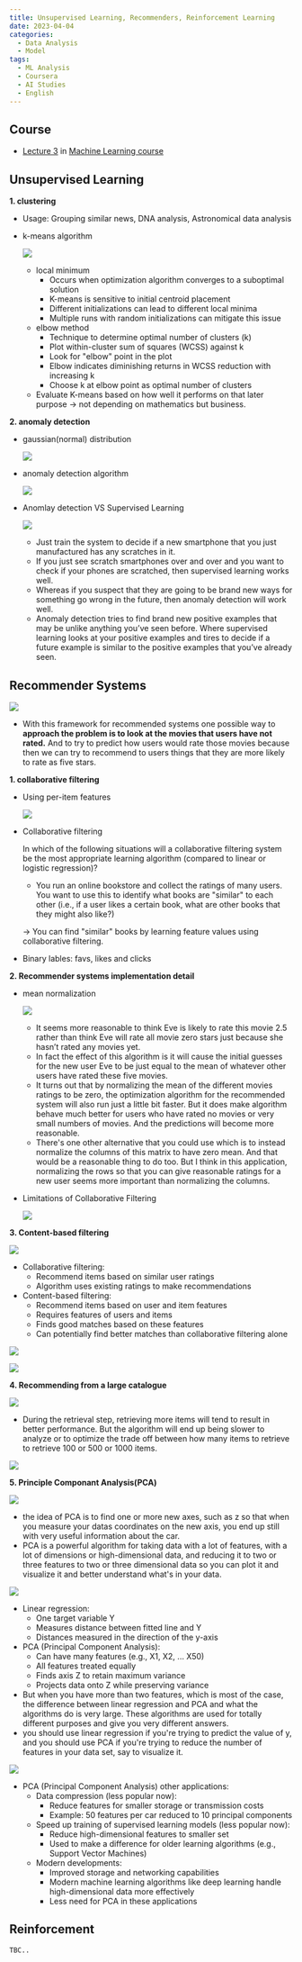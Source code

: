 ```yaml
---
title: Unsupervised Learning, Recommenders, Reinforcement Learning
date: 2023-04-04
categories:
  - Data Analysis
  - Model
tags: 
  - ML Analysis
  - Coursera
  - AI Studies
  - English
---
```


## Course
- [Lecture 3](https://www.coursera.org/learn/unsupervised-learning-recommenders-reinforcement-learning?specialization=machine-learning-introduction) in [Machine Learning course](https://www.coursera.org/specializations/machine-learning-introduction)


## Unsupervised Learning
**1. clustering**
- Usage: Grouping similar news, DNA analysis, Astronomical data analysis
- k-means algorithm
    
    ![ ](images/ML_Part3/Untitled.png)
    
    - local minimum
        - Occurs when optimization algorithm converges to a suboptimal solution
        - K-means is sensitive to initial centroid placement
        - Different initializations can lead to different local minima
        - Multiple runs with random initializations can mitigate this issue
    - elbow method
        - Technique to determine optimal number of clusters (k)
        - Plot within-cluster sum of squares (WCSS) against k
        - Look for "elbow" point in the plot
        - Elbow indicates diminishing returns in WCSS reduction with increasing k
        - Choose k at elbow point as optimal number of clusters
    - Evaluate K-means based on how well it performs on that later purpose → not depending on mathematics but business.

**2. anomaly detection**
- gaussian(normal) distribution
    
    ![ ](images/ML_Part3/Untitled%201.png)
    
- anomaly detection algorithm
    
    ![ ](images/ML_Part3/Untitled%202.png)
    
- Anomlay detection VS Supervised Learning
    
    ![ ](images/ML_Part3/Untitled%203.png)
    
    - Just train the system to decide if a new smartphone that you just manufactured has any scratches in it.
    - If you just see scratch smartphones over and over and you want to check if your phones are scratched, then supervised learning works well.
    - Whereas if you suspect that they are going to be brand new ways for something go wrong in the future, then anomaly detection will work well.
    - Anomaly detection tries to find brand new positive examples that may be unlike anything you’ve seen before. Where supervised learning looks at your positive examples and tires to decide if a future example is similar to the positive examples that you’ve already seen.

## Recommender Systems
    
![ ](images/ML_Part3/Untitled%204.png)

- With this framework for recommended systems one possible way to **approach the problem is to look at the movies that users have not rated.** And to try to predict how users would rate those movies because then we can try to recommend to users things that they are more likely to rate as five stars.

**1. collaborative filtering**
- Using per-item features
    
    ![ ](images/ML_Part3/Untitled%205.png)
    
- Collaborative filtering
    
    In which of the following situations will a collaborative filtering system be the most appropriate learning algorithm (compared to linear or logistic regression)?
    
    - You run an online bookstore and collect the ratings of many users. You want to use this to identify what books are "similar" to each other (i.e., if a user likes a certain book, what are other books that they might also like?)
    
    → You can find "similar" books by learning feature values using collaborative filtering.
    
- Binary lables: favs, likes and clicks

**2. Recommender systems implementation detail**
- mean normalization
    
    ![ ](images/ML_Part3/Untitled%206.png)
    
    - It seems more reasonable to think Eve is likely to rate this movie 2.5 rather than think Eve will rate all movie zero stars just because she hasn’t rated any movies yet.
    - In fact the effect of this algorithm is it will cause the initial guesses for the new user Eve to be just equal to the mean of whatever other users have rated these five movies.
    - It turns out that by normalizing the mean of the different movies ratings to be zero, the optimization algorithm for the recommended system will also run just a little bit faster. But it does make algorithm behave much better for users who have rated no movies or very small numbers of movies. And the predictions will become more reasonable.
    - There's one other alternative that you could use which is to instead normalize the columns of this matrix to have zero mean. And that would be a reasonable thing to do too. But I think in this application, normalizing the rows so that you can give reasonable ratings for a new user seems more important than normalizing the columns.
- Limitations of Collaborative Filtering
    
    ![ ](images/ML_Part3/Untitled%207.png)
        
**3. Content-based filtering**
    
![ ](images/ML_Part3/Untitled%208.png)

- Collaborative filtering:
    - Recommend items based on similar user ratings
    - Algorithm uses existing ratings to make recommendations
- Content-based filtering:
    - Recommend items based on user and item features
    - Requires features of users and items
    - Finds good matches based on these features
    - Can potentially find better matches than collaborative filtering alone

![ ](images/ML_Part3/Untitled%209.png)

![ ](images/ML_Part3/Untitled%2010.png)
        
**4. Recommending from a large catalogue**
    
![ ](images/ML_Part3/Untitled%2011.png)

- During the retrieval step, retrieving more items will tend to result in better performance. But the algorithm will end up being slower to analyze or to optimize the trade off between how many items to retrieve to retrieve 100 or 500 or 1000 items.

![ ](images/ML_Part3/Untitled%2012.png)
        
**5. Principle Componant Analysis(PCA)**
    
![ ](images/ML_Part3/Untitled%2013.png)

- the idea of PCA is to find one or more new axes, such as z so that when you measure your datas coordinates on the new axis, you end up still with very useful information about the car.
- PCA is a powerful algorithm for taking data with a lot of features, with a lot of dimensions or high-dimensional data, and reducing it to two or three features to two or three dimensional data so you can plot it and visualize it and better understand what's in your data.

![ ](images/ML_Part3/Untitled%2014.png)

- Linear regression:
    - One target variable Y
    - Measures distance between fitted line and Y
    - Distances measured in the direction of the y-axis
- PCA (Principal Component Analysis):
    - Can have many features (e.g., X1, X2, ... X50)
    - All features treated equally
    - Finds axis Z to retain maximum variance
    - Projects data onto Z while preserving variance
- But when you have more than two features, which is most of the case, the difference between linear regression and PCA and what the algorithms do is very large. These algorithms are used for totally different purposes and give you very different answers.
- you should use linear regression if you're trying to predict the value of y, and you should use PCA if you're trying to reduce the number of features in your data set, say to visualize it.

![ ](images/ML_Part3/Untitled%2015.png)

- PCA (Principal Component Analysis) other applications:
    - Data compression (less popular now):
        - Reduce features for smaller storage or transmission costs
        - Example: 50 features per car reduced to 10 principal components
    - Speed up training of supervised learning models (less popular now):
        - Reduce high-dimensional features to smaller set
        - Used to make a difference for older learning algorithms (e.g., Support Vector Machines)
    - Modern developments:
        - Improved storage and networking capabilities
        - Modern machine learning algorithms like deep learning handle high-dimensional data more effectively
        - Less need for PCA in these applications
## Reinforcement
    TBC..